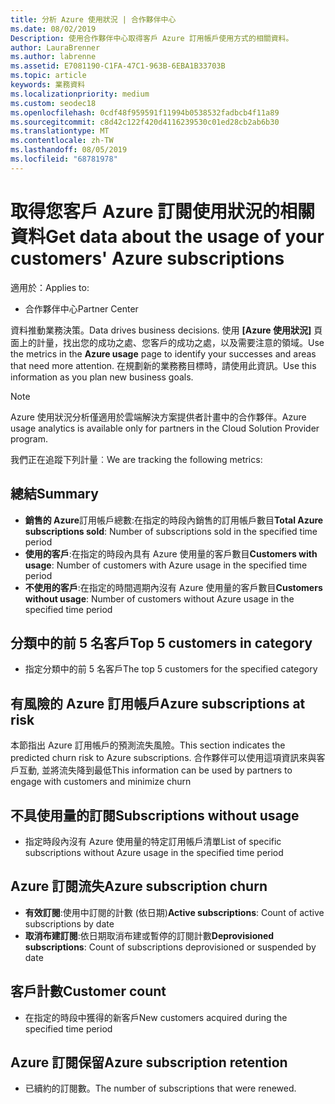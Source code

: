 ```yaml
---
title: 分析 Azure 使用狀況 | 合作夥伴中心
ms.date: 08/02/2019
Description: 使用合作夥伴中心取得客戶 Azure 訂用帳戶使用方式的相關資料。
author: LauraBrenner
ms.author: labrenne
ms.assetid: E7081190-C1FA-47C1-963B-6EBA1B33703B
ms.topic: article
keywords: 業務資料
ms.localizationpriority: medium
ms.custom: seodec18
ms.openlocfilehash: 0cdf48f959591f11994b0538532fadbcb4f11a89
ms.sourcegitcommit: c8d42c122f420d4116239530c01ed28cb2ab6b30
ms.translationtype: MT
ms.contentlocale: zh-TW
ms.lasthandoff: 08/05/2019
ms.locfileid: "68781978"
---
```

# <a name="get-data-about-the-usage-of-your-customers-azure-subscriptions"></a><span data-ttu-id="6d672-104">取得您客戶 Azure 訂閱使用狀況的相關資料</span><span class="sxs-lookup"><span data-stu-id="6d672-104">Get data about the usage of your customers' Azure subscriptions</span></span>

<span data-ttu-id="6d672-105">適用於：</span><span class="sxs-lookup"><span data-stu-id="6d672-105">Applies to:</span></span>

- <span data-ttu-id="6d672-106">合作夥伴中心</span><span class="sxs-lookup"><span data-stu-id="6d672-106">Partner Center</span></span>

<span data-ttu-id="6d672-107">資料推動業務決策。</span><span class="sxs-lookup"><span data-stu-id="6d672-107">Data drives business decisions.</span></span> <span data-ttu-id="6d672-108">使用 **\[Azure 使用狀況\]** 頁面上的計量，找出您的成功之處、您客戶的成功之處，以及需要注意的領域。</span><span class="sxs-lookup"><span data-stu-id="6d672-108">Use the metrics in the **Azure usage** page to identify your successes and areas that need more attention.</span></span> <span data-ttu-id="6d672-109">在規劃新的業務務目標時，請使用此資訊。</span><span class="sxs-lookup"><span data-stu-id="6d672-109">Use this information as you plan new business goals.</span></span>

> [!NOTE]
> <span data-ttu-id="6d672-110">Azure 使用狀況分析僅適用於雲端解決方案提供者計畫中的合作夥伴。</span><span class="sxs-lookup"><span data-stu-id="6d672-110">Azure usage  analytics is available only for partners in the Cloud Solution Provider program.</span></span>

<span data-ttu-id="6d672-111">我們正在追蹤下列計量︰</span><span class="sxs-lookup"><span data-stu-id="6d672-111">We are tracking the following metrics:</span></span>

## <a name="summary"></a><span data-ttu-id="6d672-112">總結</span><span class="sxs-lookup"><span data-stu-id="6d672-112">Summary</span></span>

- <span data-ttu-id="6d672-113">**銷售的 Azure**訂用帳戶總數:在指定的時段內銷售的訂用帳戶數目</span><span class="sxs-lookup"><span data-stu-id="6d672-113">**Total Azure subscriptions sold**: Number of subscriptions sold in the specified time period</span></span>  
- <span data-ttu-id="6d672-114">**使用的客戶**:在指定的時段內具有 Azure 使用量的客戶數目</span><span class="sxs-lookup"><span data-stu-id="6d672-114">**Customers with usage**: Number of customers with Azure usage in the specified time period</span></span>  
- <span data-ttu-id="6d672-115">**不使用的客戶**:在指定的時間週期內沒有 Azure 使用量的客戶數目</span><span class="sxs-lookup"><span data-stu-id="6d672-115">**Customers without usage**: Number of customers without Azure usage in the specified time period</span></span>  

## <a name="top-5-customers-in-category"></a><span data-ttu-id="6d672-116">分類中的前 5 名客戶</span><span class="sxs-lookup"><span data-stu-id="6d672-116">Top 5 customers in category</span></span>

- <span data-ttu-id="6d672-117">指定分類中的前 5 名客戶</span><span class="sxs-lookup"><span data-stu-id="6d672-117">The top 5 customers for the specified category</span></span>  

## <a name="azure-subscriptions-at-risk"></a><span data-ttu-id="6d672-118">有風險的 Azure 訂用帳戶</span><span class="sxs-lookup"><span data-stu-id="6d672-118">Azure subscriptions at risk</span></span>

<span data-ttu-id="6d672-119">本節指出 Azure 訂用帳戶的預測流失風險。</span><span class="sxs-lookup"><span data-stu-id="6d672-119">This section indicates the predicted churn risk to Azure subscriptions.</span></span> <span data-ttu-id="6d672-120">合作夥伴可以使用這項資訊來與客戶互動, 並將流失降到最低</span><span class="sxs-lookup"><span data-stu-id="6d672-120">This information can be used by partners to engage with customers and minimize churn</span></span>

## <a name="subscriptions-without-usage"></a><span data-ttu-id="6d672-121">不具使用量的訂閱</span><span class="sxs-lookup"><span data-stu-id="6d672-121">Subscriptions without usage</span></span>

- <span data-ttu-id="6d672-122">指定時段內沒有 Azure 使用量的特定訂用帳戶清單</span><span class="sxs-lookup"><span data-stu-id="6d672-122">List of specific subscriptions without Azure usage in the specified time period</span></span>  

## <a name="azure-subscription-churn"></a><span data-ttu-id="6d672-123">Azure 訂閱流失</span><span class="sxs-lookup"><span data-stu-id="6d672-123">Azure subscription churn</span></span>

- <span data-ttu-id="6d672-124">**有效訂閱**:使用中訂閱的計數 (依日期)</span><span class="sxs-lookup"><span data-stu-id="6d672-124">**Active subscriptions**: Count of active subscriptions by date</span></span>  
- <span data-ttu-id="6d672-125">**取消布建訂閱**:依日期取消布建或暫停的訂閱計數</span><span class="sxs-lookup"><span data-stu-id="6d672-125">**Deprovisioned subscriptions**: Count of subscriptions deprovisioned or suspended by date</span></span>  

## <a name="customer-count"></a><span data-ttu-id="6d672-126">客戶計數</span><span class="sxs-lookup"><span data-stu-id="6d672-126">Customer count</span></span>

- <span data-ttu-id="6d672-127">在指定的時段中獲得的新客戶</span><span class="sxs-lookup"><span data-stu-id="6d672-127">New customers acquired during the specified time period</span></span>  

## <a name="azure-subscription-retention"></a><span data-ttu-id="6d672-128">Azure 訂閱保留</span><span class="sxs-lookup"><span data-stu-id="6d672-128">Azure subscription retention</span></span>

- <span data-ttu-id="6d672-129">已續約的訂閱數。</span><span class="sxs-lookup"><span data-stu-id="6d672-129">The number of subscriptions that were renewed.</span></span>
